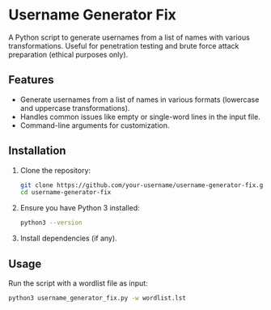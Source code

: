 # Username Generator Fix

A Python script to generate usernames from a list of names with various transformations. Useful for penetration testing and brute force attack preparation (ethical purposes only).

## Features

- Generate usernames from a list of names in various formats (lowercase and uppercase transformations).
- Handles common issues like empty or single-word lines in the input file.
- Command-line arguments for customization.

## Installation

1. Clone the repository:
    ```bash
    git clone https://github.com/your-username/username-generator-fix.git
    cd username-generator-fix
    ```

2. Ensure you have Python 3 installed:
    ```bash
    python3 --version
    ```

3. Install dependencies (if any).

## Usage

Run the script with a wordlist file as input:

```bash
python3 username_generator_fix.py -w wordlist.lst

